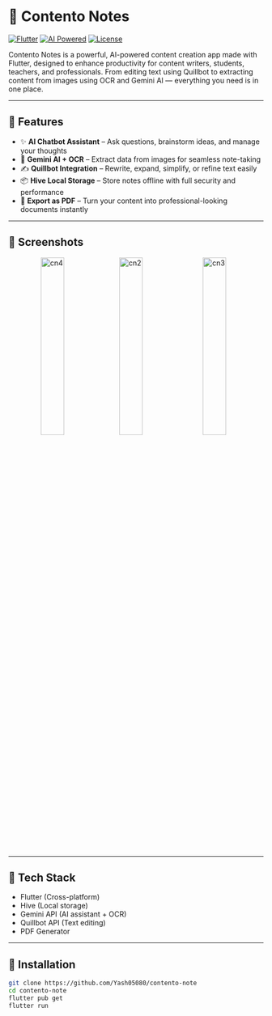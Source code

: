 # 📝 Contento Notes

[![Flutter](https://img.shields.io/badge/Built%20with-Flutter-blue?logo=flutter)](https://flutter.dev/)
[![AI Powered](https://img.shields.io/badge/AI-Gemini%20API-yellow?logo=google)](https://deepmind.google/)
[![License](https://img.shields.io/badge/license-MIT-green)](LICENSE)

Contento Notes is a powerful, AI-powered content creation app made with Flutter, designed to enhance productivity for content writers, students, teachers, and professionals. From editing text using Quillbot to extracting content from images using OCR and Gemini AI — everything you need is in one place.

---

## 🚀 Features

- ✨ **AI Chatbot Assistant** – Ask questions, brainstorm ideas, and manage your thoughts
- 🧠 **Gemini AI + OCR** – Extract data from images for seamless note-taking
- ✍️ **Quillbot Integration** – Rewrite, expand, simplify, or refine text easily
- 📦 **Hive Local Storage** – Store notes offline with full security and performance
- 📄 **Export as PDF** – Turn your content into professional-looking documents instantly

---

## 📸 Screenshots
<p align="center">
   <img src="https://github.com/user-attachments/assets/9ca59e3c-3cb9-4bca-a571-fd5985e7c2e6" alt="cn4" width="30%" />
  <img src="https://github.com/user-attachments/assets/b58d291f-4d8c-4eb4-8f9f-faaf608107d9" alt="cn2" width="30%" style="margin-right: 10px;" />
  <img src="https://github.com/user-attachments/assets/38d00cbc-d347-4d52-ad4a-de739c70aec1" alt="cn3" width="30%" style="margin-right: 10px;" />
  
  
</p>



---

## 🔧 Tech Stack

- Flutter (Cross-platform)
- Hive (Local storage)
- Gemini API (AI assistant + OCR)
- Quillbot API (Text editing)
- PDF Generator

---

## 📁 Installation

```bash
git clone https://github.com/Yash05080/contento-note
cd contento-note
flutter pub get
flutter run
